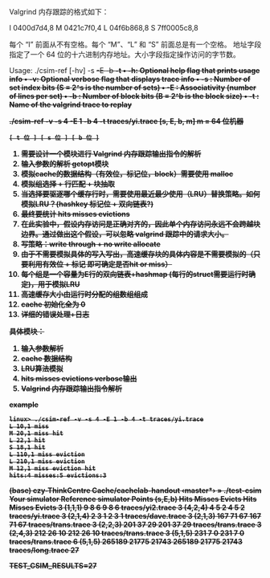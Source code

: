 Valgrind 内存跟踪的格式如下：

I 0400d7d4,8
  M 0421c7f0,4
  L 04f6b868,8
  S 7ff0005c8,8

每个 “I” 前面从不有空格。每个 “M”、“L” 和 “S” 前面总是有一个空格。
地址字段指定了一个 64 位的十六进制内存地址。大小字段指定操作访问的字节数。  

Usage: ./csim-ref [-hv] -s <s> -E <E> -b <b> -t <tracefile>
• -h: Optional help flag that prints usage info
• -v: Optional verbose flag that displays trace info
• -s <s>: Number of set index bits (S = 2^s is the number of sets)
• -E <E>: Associativity (number of lines per set)
• -b <b>: Number of block bits (B = 2^b is the block size)
• -t <tracefile>: Name of the valgrind trace to replay

./csim-ref -v -s 4 -E 1 -b 4 -t traces/yi.trace
[s, E, b, m] m = 64 位机器
~~~shell
[ t 位 ] [ s 位 ] [ b 位 ]
~~~

1. 需要设计一个模块进行 Valgrind 内存跟踪输出指令的解析
2. 输入参数的解析 getopt模块
3. 模拟cache的数据结构（有效位，标记位，block）需要使用 malloc
4. 模拟组选择 + 行匹配 + 块抽取
5. 当选择要驱逐哪个缓存行时，需要使用最近最少使用（LRU）替换策略。如何模拟LRU？(hashkey 标记位 + 双向链表?)
6. 最终要统计 hits misses evictions
7. 在此实验中，假设内存访问是正确对齐的，因此单个内存访问永远不会跨越块边界。通过做出这个假设，可以忽略 valgrind 跟踪中的请求大小。
8. 写策略：write through + no write allocate
9. 由于不需要模拟具体的写入写出，高速缓存块的具体内容是不需要模拟的（只要利用有效位 + 标记 即可确定是否hit or miss）
10. 每个组是一个容量为E行的双向链表+hashmap (每行的struct需要运行时确定)，用于模拟LRU
11. 高速缓存大小由运行时分配的组数组组成
12. cache 初始化全为 0
13. 详细的错误处理+日志
   
具体模块：
1. 输入参数解析
2. cache 数据结构
3. LRU算法模拟
4. hits misses evictions verbose输出
5. Valgrind 内存跟踪输出指令解析


example
~~~shell
linux> ./csim-ref -v -s 4 -E 1 -b 4 -t traces/yi.trace
L 10,1 miss
M 20,1 miss hit
L 22,1 hit
S 18,1 hit
L 110,1 miss eviction
L 210,1 miss eviction
M 12,1 miss eviction hit
hits:4 misses:5 evictions:3
~~~

(base) czy-ThinkCentre Cache/cachelab-handout ‹master*› » ./test-csim
                        Your simulator     Reference simulator
Points (s,E,b)    Hits  Misses  Evicts    Hits  Misses  Evicts
     3 (1,1,1)       9       8       6       9       8       6  traces/yi2.trace
     3 (4,2,4)       4       5       2       4       5       2  traces/yi.trace
     3 (2,1,4)       2       3       1       2       3       1  traces/dave.trace
     3 (2,1,3)     167      71      67     167      71      67  traces/trans.trace
     3 (2,2,3)     201      37      29     201      37      29  traces/trans.trace
     3 (2,4,3)     212      26      10     212      26      10  traces/trans.trace
     3 (5,1,5)     231       7       0     231       7       0  traces/trans.trace
     6 (5,1,5)  265189   21775   21743  265189   21775   21743  traces/long.trace
    27

TEST_CSIM_RESULTS=27